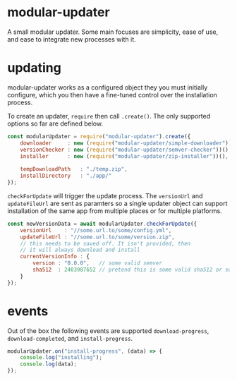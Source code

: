 # modular-updater

A small modular updater. Some main focuses are simplicity, ease of use, and ease to integrate new processes with it.

# updating

modular-updater works as a configured object they you must initially configure, which you then have a fine-tuned control over the installation process.

To create an updater, `require` then call `.create()`. The only supported options so far are defined below.

```js
const modularUpdater = require("modular-updater").create({
    downloader     : new (require("modular-updater/simple-downloader"))(),
    versionChecker : new (require("modular-updater/semver-checker"))(),
    installer      : new (require("modular-updater/zip-installer"))(),
    
    tempDownloadPath   : "./temp.zip",
    installDirectory   : "./app/"
});
```
`checkForUpdate` will trigger the update process. The `versionUrl` and `updateFileUrl` are sent as paramters so a single updater object can support installation of the same app from multiple places or for multiple platforms.

```js
const newVersionData = await modularUpdater.checkForUpdate({
    versionUrl    : "//some.url.to/some/config.yml",
    updateFileUrl : "//some.url.to/some/version.zip",
    // this needs to be saved off. It isn't provided, then 
    // it will always download and install
    currentVersionInfo : {
        version : "0.0.0",   // some valid semver
        sha512  : 2403987652 // pretend this is some valid sha512 or some needed data for your versionChecker
    }
});
```

# events

Out of the box the following events are supported `download-progress`, `download-completed`, and `install-progress`.

```js
modularUpdater.on("install-progress", (data) => {
    console.log("installing");
    console.log(data);
});
```